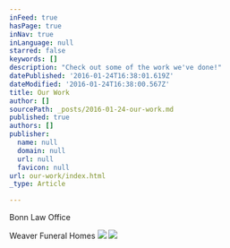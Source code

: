 ```yaml
---
inFeed: true
hasPage: true
inNav: true
inLanguage: null
starred: false
keywords: []
description: "Check out some of the work we've done!"
datePublished: '2016-01-24T16:38:01.619Z'
dateModified: '2016-01-24T16:38:00.567Z'
title: Our Work
author: []
sourcePath: _posts/2016-01-24-our-work.md
published: true
authors: []
publisher:
  name: null
  domain: null
  url: null
  favicon: null
url: our-work/index.html
_type: Article

---
```

Bonn Law Office

Weaver Funeral Homes
![](https://the-grid-user-content.s3-us-west-2.amazonaws.com/7688ce29-3f63-4341-a3dc-57766e6ff413.jpg)
![](https://the-grid-user-content.s3-us-west-2.amazonaws.com/53b50125-2217-4281-b3ae-5165d3a2a08d.jpg)